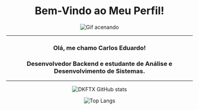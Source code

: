 <center><h1>Bem-Vindo ao Meu Perfil!</h1><center>


<center>

![Gif acenando](https://media.giphy.com/media/11D0XkJInM2ssU/giphy.gif?cid=790b7611u8zpmeg9hr3mgcwtoof2d42m6cyki9g99fr2gzdu&ep=v1_gifs_search&rid=giphy.gif&ct=g)

</center>

-------

### Olá, me chamo Carlos Eduardo!
### Desenvolvedor Backend e estudante de Análise e Desenvolvimento de Sistemas.

-------

![DKFTX GitHub stats](https://github-readme-stats.vercel.app/api?username=DKFTX&show_icons=true&theme=radical)

![Top Langs](https://github-readme-stats.vercel.app/api/top-langs/?username=DKFTX&layout=compact&theme=dracula)

          
<!-- Cabeçalho -->

<!--
**DKFTX/DKFTX** is a ✨ _special_ ✨ repository because its `README.md` (this file) appears on your GitHub profile.

Here are some ideas to get you started:

- 🔭 I’m currently working on ...
- 🌱 I’m currently learning ...
- 👯 I’m looking to collaborate on ...
- 🤔 I’m looking for help with ...
- 💬 Ask me about ...
- 📫 How to reach me: ...
- 😄 Pronouns: ...
- ⚡ Fun fact: ...
-->

